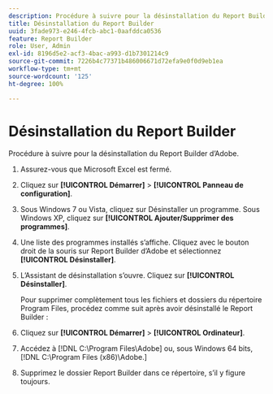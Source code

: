 ```yaml
---
description: Procédure à suivre pour la désinstallation du Report Builder d’Adobe.
title: Désinstallation du Report Builder
uuid: 3fade973-e246-4fcb-abc1-0aafddca0536
feature: Report Builder
role: User, Admin
exl-id: 8196d5e2-acf3-4bac-a993-d1b7301214c9
source-git-commit: 7226b4c77371b486006671d72efa9e0f0d9eb1ea
workflow-type: tm+mt
source-wordcount: '125'
ht-degree: 100%

---
```


# Désinstallation du Report Builder

Procédure à suivre pour la désinstallation du Report Builder d’Adobe.

1. Assurez-vous que Microsoft Excel est fermé.
1. Cliquez sur **[!UICONTROL Démarrer]** > **[!UICONTROL Panneau de configuration]**.
1. Sous Windows 7 ou Vista, cliquez sur Désinstaller un programme. Sous Windows XP, cliquez sur **[!UICONTROL Ajouter/Supprimer des programmes]**.
1. Une liste des programmes installés s’affiche. Cliquez avec le bouton droit de la souris sur Report Builder d’Adobe et sélectionnez **[!UICONTROL Désinstaller]**.
1. L’Assistant de désinstallation s’ouvre. Cliquez sur **[!UICONTROL Désinstaller]**.

   Pour supprimer complètement tous les fichiers et dossiers du répertoire Program Files, procédez comme suit après avoir désinstallé le Report Builder :
1. Cliquez sur **[!UICONTROL Démarrer]** > **[!UICONTROL Ordinateur]**.
1. Accédez à [!DNL C:\Program Files\Adobe\] ou, sous Windows 64 bits, [!DNL C:\Program Files (x86)\Adobe.]
1. Supprimez le dossier Report Builder dans ce répertoire, s’il y figure toujours.
